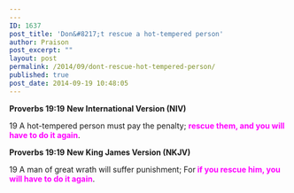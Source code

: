 ```yaml
---
---
ID: 1637
post_title: 'Don&#8217;t rescue a hot-tempered person'
author: Praison
post_excerpt: ""
layout: post
permalink: /2014/09/dont-rescue-hot-tempered-person/
published: true
post_date: 2014-09-19 10:48:05
---
```

<strong>Proverbs 19:19</strong>
<strong> New International Version (NIV)</strong>

19 A hot-tempered person must pay the penalty;
<span style="color: #ff00ff;"><strong>rescue them, and you will have to do it again</strong></span>.

<strong>Proverbs 19:19</strong>
<strong> New King James Version (NKJV)</strong>

19 A man of great wrath will suffer punishment;
For<span style="color: #ff00ff;"><strong> if you rescue him, you will have to do it again</strong></span>.